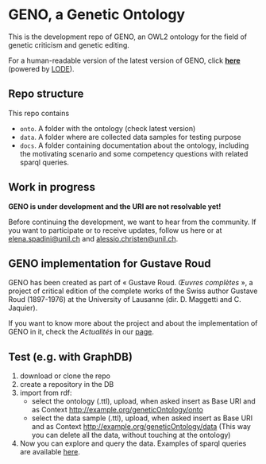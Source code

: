 # GENO, a Genetic Ontology

This is the development repo of GENO, an OWL2 ontology for the field of genetic criticism and genetic editing.

For a human-readable version of the latest version of GENO, click **[here](https://w3id.org/lode/owlapi/https://raw.githubusercontent.com/gustaveroudproject/geneticOntology/master/onto/geneticOntology_0-2.ttl)** (powered by [LODE](http://www.essepuntato.it/lode)).


## Repo structure

This repo contains

- `onto`. A folder with the ontology (check latest version)
- `data`. A folder where are collected data samples for testing purpose
- `docs`. A folder containing documentation about the ontology, including the motivating scenario and some competency questions with related sparql queries.


## Work in progress

**GENO is under development and the URI are not resolvable yet!**

Before continuing the development, we want to hear from the community. If you want to participate or to receive updates, follow us here or at elena.spadini@unil.ch and alessio.christen@unil.ch.


## GENO implementation for Gustave Roud

GENO has been created as part of « Gustave Roud. *Œuvres complètes* », a project of critical edition of the complete works of the Swiss author Gustave Roud (1897-1976) at the University of Lausanne (dir. D. Maggetti and C. Jaquier). 

If you want to know more about the project and about the implementation of GENO in it, check the *Actualités* in our [page](https://www.unil.ch/clsr/home/menuinst/projets-de-recherche/gustave-roud-oeuvres-completes.html).



## Test (e.g. with GraphDB)

1. download or clone the repo
2. create a repository in the DB
2. import from rdf:
	- select the ontology (.ttl), upload, when asked insert as Base URI and as Context http://example.org/geneticOntology/onto
	- select the data sample (.ttl), upload, when asked insert as Base URI and as Context http://example.org/geneticOntology/data
	(This way you can delete all the data, without touching at the ontology)
3. Now you can explore and query the data. Examples of sparql queries are available [here](docs/competencyQuestions_sparqlQueries.md).



